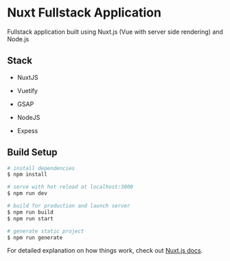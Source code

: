 # Nuxt Fullstack Application

Fullstack application built using Nuxt.js (Vue with server side rendering) and Node.js

## Stack

* NuxtJS
* Vuetify
* GSAP

* NodeJS
* Expess

## Build Setup

```bash
# install dependencies
$ npm install

# serve with hot reload at localhost:3000
$ npm run dev

# build for production and launch server
$ npm run build
$ npm run start

# generate static project
$ npm run generate
```

For detailed explanation on how things work, check out [Nuxt.js docs](https://nuxtjs.org).
